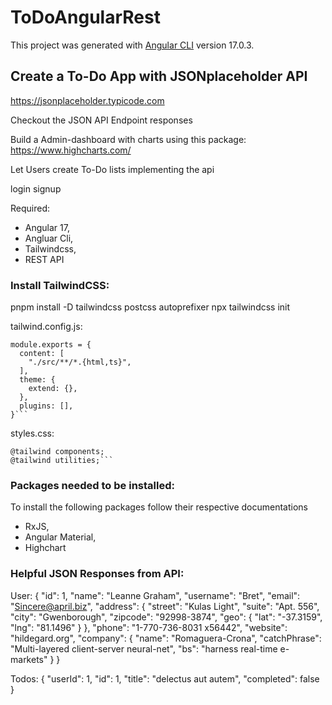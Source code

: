# ToDoAngularRest

This project was generated with [Angular CLI](https://github.com/angular/angular-cli) version 17.0.3.

## Create a To-Do App with JSONplaceholder API

https://jsonplaceholder.typicode.com

Checkout the JSON API Endpoint responses

Build a Admin-dashboard with charts using this package:
https://www.highcharts.com/

Let Users create To-Do lists implementing the api

login signup

Required:

- Angular 17,
- Angluar Cli,
- Tailwindcss,
- REST API

### Install TailwindCSS:

pnpm install -D tailwindcss postcss autoprefixer
npx tailwindcss init

tailwind.config.js:

````/** @type {import('tailwindcss').Config} */
module.exports = {
  content: [
    "./src/**/*.{html,ts}",
  ],
  theme: {
    extend: {},
  },
  plugins: [],
}```
````

styles.css:

````@tailwind base;
@tailwind components;
@tailwind utilities;```
````

### Packages needed to be installed:

To install the following packages follow their respective documentations

- RxJS,
- Angular Material,
- Highchart

### Helpful JSON Responses from API:

User:
{
"id": 1,
"name": "Leanne Graham",
"username": "Bret",
"email": "Sincere@april.biz",
"address": {
"street": "Kulas Light",
"suite": "Apt. 556",
"city": "Gwenborough",
"zipcode": "92998-3874",
"geo": {
"lat": "-37.3159",
"lng": "81.1496"
}
},
"phone": "1-770-736-8031 x56442",
"website": "hildegard.org",
"company": {
"name": "Romaguera-Crona",
"catchPhrase": "Multi-layered client-server neural-net",
"bs": "harness real-time e-markets"
}
}

Todos:
{
"userId": 1,
"id": 1,
"title": "delectus aut autem",
"completed": false
}
